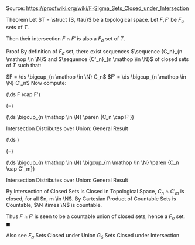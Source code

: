 # 

Source: https://proofwiki.org/wiki/F-Sigma_Sets_Closed_under_Intersection

Theorem
Let $T = \struct {S, \tau}$ be a topological space.
Let $F, F'$ be $F_\sigma$ sets of $T$.

Then their intersection $F \cap F'$ is also a $F_\sigma$ set of $T$.


Proof
By definition of $F_\sigma$ set, there exist sequences $\sequence {C_n}_{n \mathop \in \N}$ and $\sequence {C'_n}_{n \mathop \in \N}$ of closed sets of $T$ such that:

$F = \ds \bigcup_{n \mathop \in \N} C_n$
$F' = \ds \bigcup_{n \mathop \in \N} C'_n$
Now compute:














\(\ds F \cap F'\)

\(=\)







\(\ds \bigcup_{n \mathop \in \N} \paren {C_n \cap F'}\)





Intersection Distributes over Union: General Result














\(\ds \)

\(=\)







\(\ds \bigcup_{n \mathop \in \N} \bigcup_{m \mathop \in \N} \paren {C_n \cap C'_m}\)





Intersection Distributes over Union: General Result



By Intersection of Closed Sets is Closed in Topological Space, $C_n \cap C'_m$ is closed, for all $n, m \in \N$.
By Cartesian Product of Countable Sets is Countable, $\N \times \N$ is countable.

Thus $F \cap F'$ is seen to be a countable union of closed sets, hence a $F_\sigma$ set.
$\blacksquare$


Also see
$F_\sigma$ Sets Closed under Union
$G_\delta$ Sets Closed under Intersection




